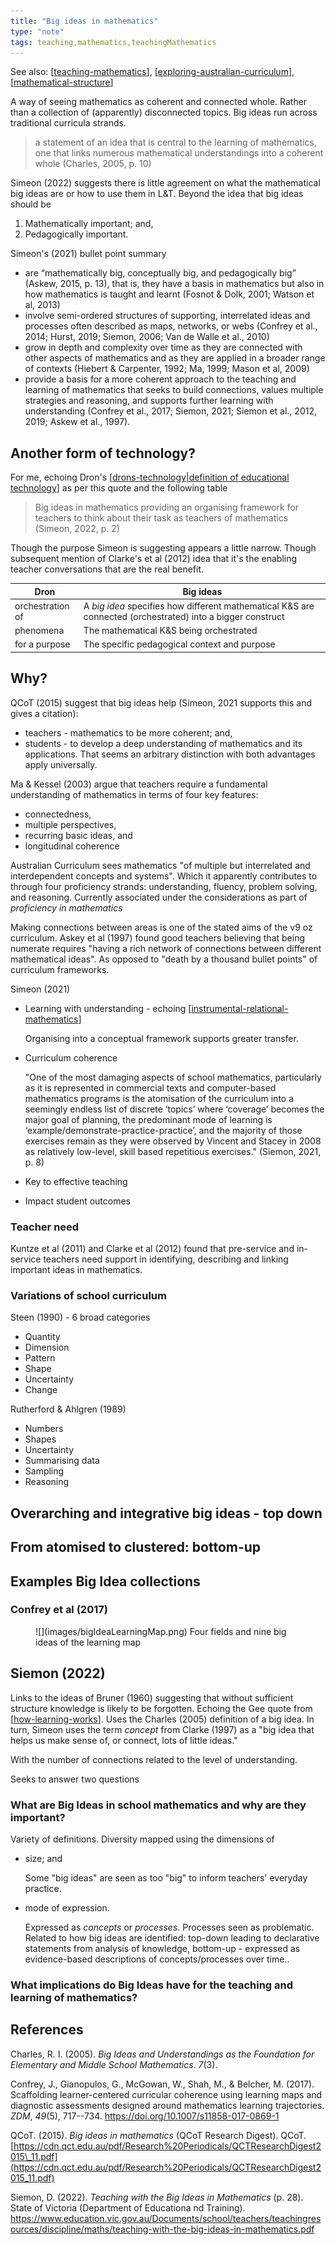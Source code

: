 ```yaml
---
title: "Big ideas in mathematics"
type: "note"
tags: teaching,mathematics,teachingMathematics
---
```


See also: [[teaching-mathematics]], [[exploring-australian-curriculum]], [[mathematical-structure]]

A way of seeing mathematics as coherent and connected whole. Rather than a collection of (apparently) disconnected topics. Big ideas run across traditional curricula strands.

> a statement of an idea that is central to the learning of mathematics, one that links numerous mathematical understandings into a coherent whole (Charles, 2005, p. 10)

Simeon (2022) suggests there is little agreement on what the mathematical big ideas are or how to use them in L&T. Beyond the idea that big ideas should be

1. Mathematically important; and,
2. Pedagogically important.

Simeon's (2021) bullet point summary 

- are “mathematically big, conceptually big, and pedagogically big” (Askew, 2015, p. 13), that is, they have a basis in mathematics but also in how mathematics is taught and learnt (Fosnot & Dolk, 2001; Watson et al, 2013) 
- involve semi-ordered structures of supporting, interrelated ideas and processes often described as maps, networks, or webs (Confrey et al., 2014; Hurst, 2019; Siemon, 2006; Van de Walle et al., 2010) 
- grow in depth and complexity over time as they are connected with other aspects of mathematics and as they are applied in a broader range of contexts (Hiebert & Carpenter, 1992; Ma, 1999; Mason et al, 2009) 
- provide a basis for a more coherent approach to the teaching and learning of mathematics that seeks to build connections, values multiple strategies and reasoning, and supports further learning with understanding (Confrey et al., 2017; Siemon, 2021; Siemon et al., 2012, 2019; Askew et al., 1997).


## Another form of technology?

For me, echoing Dron's [[drons-technology|definition of educational technology]] as per this quote and the following table

> Big ideas in mathematics providing an organising framework for teachers to think about their task as teachers of mathematics (Simeon, 2022, p. 2)

Though the purpose Simeon is suggesting appears a little narrow. Though subsequent mention of Clarke's et al (2012) idea that it's the enabling teacher conversations that are the real benefit.

| Dron | Big ideas |
| --- | --- |
| orchestration of | A _big idea_ specifies how different mathematical K&S are connected (orchestrated) into a bigger construct |
| phenomena | The mathematical K&S being orchestrated |
| for a purpose | The specific pedagogical context and purpose |




## Why?

QCoT (2015) suggest that big ideas help (Simeon, 2021 supports this and gives a citation): 

- teachers - mathematics to be more coherent; and, 
- students - to develop a deep understanding of mathematics and its applications. That seems an arbitrary distinction with both advantages apply universally.

Ma & Kessel (2003) argue that teachers require a fundamental understanding of mathematics in terms of four key features:

- connectedness,
- multiple perspectives,
- recurring basic ideas, and 
- longitudinal coherence

Australian Curriculum sees mathematics "of multiple but interrelated and interdependent concepts and systems". Which it apparently contributes to through four proficiency strands: understanding, fluency, problem solving, and reasoning. Currently associated under the considerations as part of _proficiency in mathematics_

Making connections between areas is one of the stated aims of the v9 oz curriculum. Askey et al (1997) found good teachers believing that being numerate requires "having a rich network of connections between different mathematical ideas". As opposed to "death by a thousand bullet points" of curriculum frameworks.

Simeon (2021) 

- Learning with understanding - echoing [[instrumental-relational-mathematics]]

    Organising into a conceptual framework supports greater transfer.

- Curriculum coherence

    "One of the most damaging aspects of school mathematics, particularly as it is represented in commercial texts and computer-based mathematics programs is the atomisation of the curriculum into a seemingly endless list of discrete ‘topics’ where ‘coverage’ becomes the major goal of planning, the predominant mode of learning is ‘example/demonstrate-practice-practice’, and the majority of those exercises remain as they were observed by Vincent and Stacey in 2008 as relatively low-level, skill based repetitious exercises." (Siemon, 2021, p. 8)


- Key to effective teaching 
- Impact student outcomes

### Teacher need

Kuntze et al (2011) and Clarke et al (2012) found that pre-service and in-service teachers need support in identifying, describing and linking important ideas in mathematics.

### Variations of school curriculum

Steen (1990) - 6 broad categories

- Quantity
- Dimension
- Pattern 
- Shape
- Uncertainty 
- Change

Rutherford & Ahlgren (1989)

- Numbers
- Shapes
- Uncertainty 
- Summarising data 
- Sampling 
- Reasoning

## Overarching and integrative big ideas - top down

## From atomised to clustered: bottom-up

## Examples Big Idea collections

### Confrey et al (2017)

<figure markdown>
![](images/bigIdeaLearningMap.png)
<caption>Four fields and nine big ideas of the learning map</caption>
</figure>


## Siemon (2022)

Links to the ideas of Bruner (1960) suggesting that without sufficient structure knowledge is likely to be forgotten. Echoing the Gee quote from [[how-learning-works]]. Uses the Charles (2005) definition of a big idea. In turn, Simeon uses the term _concept_ from Clarke (1997) as a "big idea that helps us make sense of, or connect, lots of little ideas."

With the number of connections related to the level of understanding.

Seeks to answer two questions

### What are Big Ideas in school mathematics and why are they important?

Variety of definitions. Diversity mapped using the dimensions of 

- size; and

    Some "big ideas" are seen as too "big" to inform teachers' everyday practice.

- mode of expression.

    Expressed as _concepts_ or _processes_. Processes seen as problematic. Related to how big ideas are identified: top-down leading to declarative statements from analysis of knowledge, bottom-up - expressed as evidence-based descriptions of concepts/processes over time..

### What implications do Big Ideas have for the teaching and learning of mathematics?

## References

Charles, R. I. (2005). *Big Ideas and Understandings as the Foundation for Elementary and Middle School Mathematics*. *7*(3).

Confrey, J., Gianopulos, G., McGowan, W., Shah, M., & Belcher, M. (2017). Scaffolding learner-centered curricular coherence using learning maps and diagnostic assessments designed around mathematics learning trajectories. *ZDM*, *49*(5), 717--734. <https://doi.org/10.1007/s11858-017-0869-1>

QCoT. (2015). *Big ideas in mathematics* (QCoT Research Digest). QCoT. [https://cdn.qct.edu.au/pdf/Research%20Periodicals/QCTResearchDigest2015\_11.pdf](https://cdn.qct.edu.au/pdf/Research%20Periodicals/QCTResearchDigest2015_11.pdf)

Siemon, D. (2022). *Teaching with the Big Ideas in Mathematics* (p. 28). State of Victoria (Department of Educationa nd Training). <https://www.education.vic.gov.au/Documents/school/teachers/teachingresources/discipline/maths/teaching-with-the-big-ideas-in-mathematics.pdf>

[//begin]: # "Autogenerated link references for markdown compatibility"
[teaching-mathematics]: teaching-mathematics "Teaching Mathematics"
[exploring-australian-curriculum]: ..%2F..%2FPython%2Fexploring-australian-curriculum "Exploring australian curriculum"
[mathematical-structure]: mathematical-structure "Mathematical structure"
[drons-technology|definition of educational technology]: ..%2F..%2Fnodt%2Fdrons-technology "Dron's take on technology"
[instrumental-relational-mathematics]: instrumental-relational-mathematics "Two types of teaching mathematics: instrumental and relational"
[how-learning-works]: ..%2F..%2FLearning%2Fhow-learning-works "How learning works"
[//end]: # "Autogenerated link references"